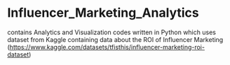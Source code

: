 # Influencer_Marketing_Analytics
contains Analytics and Visualization codes written in Python which uses dataset from Kaggle containing data about the ROI of Influencer Marketing (https://www.kaggle.com/datasets/tfisthis/influencer-marketing-roi-dataset)
